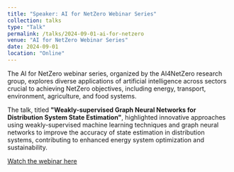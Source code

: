 ```yaml
---
title: "Speaker: AI for NetZero Webinar Series"
collection: talks
type: "Talk"
permalink: /talks/2024-09-01-ai-for-netzero
venue: "AI for NetZero Webinar Series"
date: 2024-09-01
location: "Online"
---
```

The AI for NetZero webinar series, organized by the AI4NetZero research group, explores diverse applications of artificial intelligence across sectors crucial to achieving NetZero objectives, including energy, transport, environment, agriculture, and food systems.

The talk, titled **"Weakly-supervised Graph Neural Networks for Distribution System State Estimation"**, highlighted innovative approaches using weakly-supervised machine learning techniques and graph neural networks to improve the accuracy of state estimation in distribution systems, contributing to enhanced energy system optimization and sustainability.

[Watch the webinar here](https://www.youtube.com/watch?v=xpwHfjdZfgk)